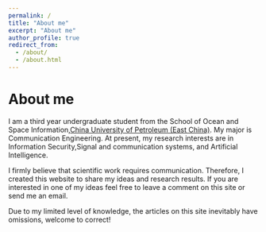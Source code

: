 ```yaml
---
permalink: /
title: "About me"
excerpt: "About me"
author_profile: true
redirect_from: 
  - /about/
  - /about.html
---
```

About me
======
I am a third year undergraduate student from the School of Ocean and Space Information,[China University of Petroleum (East China)](https://upc.edu.cn/). My major is Communication Engineering. At present, my research interests are in Information Security,Signal and communication systems, and Artificial Intelligence.

I firmly believe that scientific work requires communication. Therefore, I created this website to share my ideas and research results. If you are interested in one of my ideas feel free to leave a comment on this site or send me an email.

Due to my limited level of knowledge, the articles on this site inevitably have omissions, welcome to correct!
